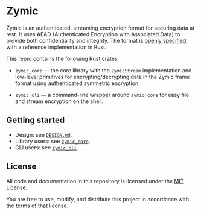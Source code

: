 # Zymic

Zymic is an authenticated, streaming encryption format for securing
data at rest.  It uses AEAD (Authenticated Encryption with Associated
Data) to provide both confidentiality and integrity. The format is
[openly specified](./DESIGN.md), with a reference implementation in
Rust.

This repro contains the following Rust crates:

- `zymic_core` — the core library with the `ZymicStream`
  implementation and low-level primitives for encrypting/decrypting
  data in the Zymic frame format using authenticated symmetric
  encryption.

- `zymic_cli` — a command-line wrapper around `zymic_core` for easy
  file and stream encryption on the shell.

## Getting started

- Design: see [`DESIGN.md`](./DESIGN.md).
- Library users: see [`zymic_core`](./zymic_core/README.md).
- CLI users: see [`zymic_cli`](./zymic_cli/README.md).

## License

All code and documentation in this repository is licensed under the
[MIT License](https://opensource.org/license/MIT).

You are free to use, modify, and distribute this project in accordance
with the terms of that license.
